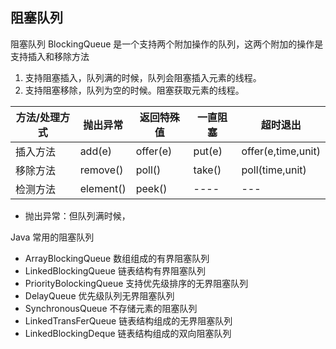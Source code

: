 ##  阻塞队列
阻塞队列 BlockingQueue 是一个支持两个附加操作的队列，这两个附加的操作是支持插入和移除方法
 1. 支持阻塞插入，队列满的时候，队列会阻塞插入元素的线程。
 2. 支持阻塞移除，队列为空的时候。阻塞获取元素的线程。

| 方法/处理方式 | 抛出异常 | 返回特殊值 | 一直阻塞 | 超时退出  |
| ----- | ----- | ----- | -----  |-----  |
| 插入方法 | add(e) | offer(e) | put(e) | offer(e,time,unit) |
| 移除方法 | remove() | poll() | take() | poll(time,unit) |
| 检测方法 | element() | peek() | ---- | --- |

- 抛出异常：但队列满时候，


Java 常用的阻塞队列
-  ArrayBlockingQueue  数组组成的有界阻塞队列
-  LinkedBlockingQueue 链表结构有界阻塞队列
-  PriorityBolockingQueue  支持优先级排序的无界阻塞队列
-  DelayQueue  优先级队列无界阻塞队列
-  SynchronousQueue  不存储元素的阻塞队列
-  LinkedTransFerQueue  链表结构组成的无界阻塞队列
-  LinkedBlockingDeque 链表结构组成的双向阻塞队列


